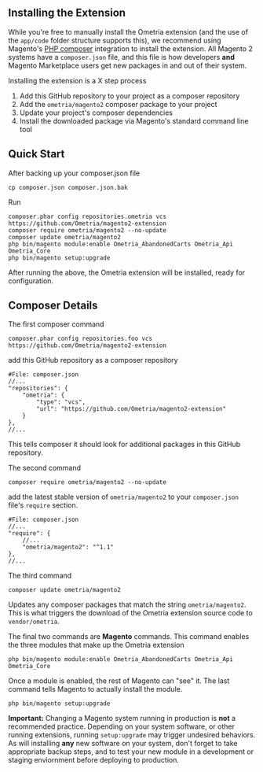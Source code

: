 Installing the Extension
--------------------------------------------------

While you're free to manually install the Ometria extension (and the use of the `app/code` folder structure supports this), we recommend using Magento's [PHP composer](https://getcomposer.org/) integration to install the extension.  All Magento 2 systems have a `composer.json` file, and this file is how developers **and** Magento Marketplace users get new packages in and out of their system.

Installing the extension is a X step process

1. Add this GitHub repository to your project as a composer repository
2. Add the `ometria/magento2` composer package to your project
3. Update your project's composer dependencies
4. Install the downloaded package via Magento's standard command line tool

Quick Start
--------------------------------------------------
After backing up your composer.json file

    cp composer.json composer.json.bak
    
Run    

    composer.phar config repositories.ometria vcs https://github.com/Ometria/magento2-extension
    composer require ometria/magento2 --no-update
    composer update ometria/magento2   
    php bin/magento module:enable Ometria_AbandonedCarts Ometria_Api Ometria_Core
    php bin/magento setup:upgrade

After running the above, the Ometria extension will be installed, ready for configuration.
    
Composer Details
--------------------------------------------------
The first composer command

    composer.phar config repositories.foo vcs https://github.com/Ometria/magento2-extension
    
add this GitHub repository as a composer repository

    #File: composer.json    
    //...
    "repositories": {
        "ometria": {
            "type": "vcs",
            "url": "https://github.com/Ometria/magento2-extension"
        }
    },
    //...
    
This tells composer it should look for additional packages in this GitHub repository.

The second command

    composer require ometria/magento2 --no-update
    
add the latest stable version of `ometria/magento2` to your `composer.json` file's `require` section.

    #File: composer.json   
    //...
    "require": {
        //...
        "ometria/magento2": "^1.1"
    },    
    //...
  
The third command    
    
    composer update ometria/magento2   

Updates any composer packages that match the string `ometria/magento2`.  This is what triggers the download of the Ometria extension source code to `vendor/ometria`.

The final two commands are **Magento** commands.  This command enables the three modules that make up the Ometria extension

    php bin/magento module:enable Ometria_AbandonedCarts Ometria_Api Ometria_Core
    
Once a module is enabled, the rest of Magento can "see" it. The last command tells Magento to actually install the module.

    php bin/magento setup:upgrade     
    
**Important:** Changing a Magento system running in production is **not** a recommended practice.  Depending on your system software, or other running extensions, running `setup:upgrade` may trigger undesired behaviors.  As will installing **any** new software on your system, don't forget to take appropriate backup steps, and to test your new module in a development or staging enviornment before deploying to production.         